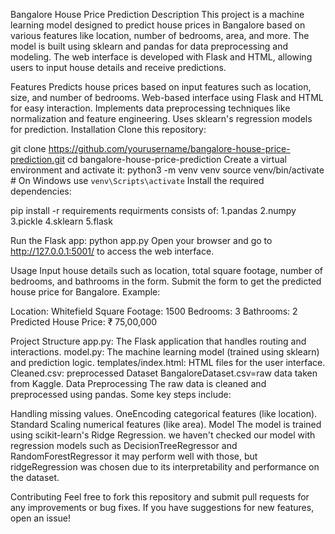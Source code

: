 Bangalore House Price Prediction
Description
This project is a machine learning model designed to predict house prices in Bangalore based on various features like location, number of bedrooms, area, and more. The model is built using sklearn and pandas for data preprocessing and modeling. The web interface is developed with Flask and HTML, allowing users to input house details and receive predictions.

Features
Predicts house prices based on input features such as location, size, and number of bedrooms.
Web-based interface using Flask and HTML for easy interaction.
Implements data preprocessing techniques like normalization and feature engineering.
Uses sklearn's regression models for prediction.
Installation
Clone this repository:

git clone https://github.com/yourusername/bangalore-house-price-prediction.git
cd bangalore-house-price-prediction
Create a virtual environment and activate it:
python3 -m venv venv
source venv/bin/activate  # On Windows use `venv\Scripts\activate`
Install the required dependencies:


pip install -r requirements
requirments consists of:
1.pandas
2.numpy
3.pickle
4.sklearn
5.flask


Run the Flask app:
python app.py
Open your browser and go to http://127.0.0.1:5001/ to access the web interface.

Usage
Input house details such as location, total square footage, number of bedrooms, and bathrooms in the form.
Submit the form to get the predicted house price for Bangalore.
Example:

Location: Whitefield
Square Footage: 1500
Bedrooms: 3
Bathrooms: 2
Predicted House Price: ₹ 75,00,000

Project Structure
app.py: The Flask application that handles routing and interactions.
model.py: The machine learning model (trained using sklearn) and prediction logic.
templates/index.html: HTML files for the user interface.
Cleaned.csv: preprocessed Dataset
BangaloreDataset.csv=raw data taken from Kaggle.
Data Preprocessing
The raw data is cleaned and preprocessed using pandas. Some key steps include:

Handling missing values.
OneEncoding categorical features (like location).
Standard Scaling numerical features (like area).
Model
The model is trained using scikit-learn's Ridge Regression. we haven't checked our model with  regression models such as DecisionTreeRegressor and RandomForestRegressor it may perform well with those, but ridgeRegression was chosen due to its interpretability and performance on the dataset.

Contributing
Feel free to fork this repository and submit pull requests for any improvements or bug fixes. If you have suggestions for new features, open an issue!
